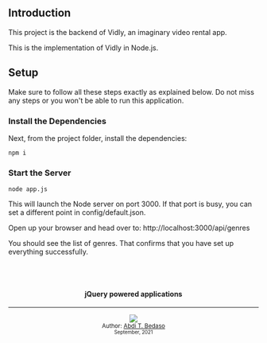 ## Introduction
This project is the backend of Vidly, an imaginary video rental app.

This is the implementation of Vidly in Node.js.

## Setup

Make sure to follow all these steps exactly as explained below. Do not miss any steps or you won't be able to run this application.

### Install the Dependencies

Next, from the project folder, install the dependencies:

    npm i

### Start the Server

    node app.js

This will launch the Node server on port 3000. If that port is busy, you can set a different point in config/default.json.

Open up your browser and head over to: http://localhost:3000/api/genres

You should see the list of genres. That confirms that you have set up everything successfully.

<br/>
<br/>
<div align="center">
  <h4> jQuery powered applications </h4>
  <hr/>
  <a class="header-badge" target="_blank" href="https://www.linkedin.com/in/abdibedaso/">
    <img src="https://img.shields.io/badge/style--5eba00.svg?label=LinkedIn&logo=linkedin&style=social">
  </a>
  <br/>
<sub>Author:
    <a href="https://www.linkedin.com/in/abdibedaso/" target="_blank">Abdi T. Bedaso</a>
    <br>
    <small> September, 2021</small>
</sub>
</div>